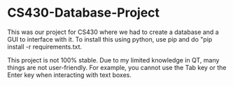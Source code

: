 # CS430-Database-Project
This was our project for CS430 where we had to create a database and a GUI to interface with it.
To install this using python, use pip and do "pip install -r requirements.txt. 

This project is not 100% stable. Due to my limited knowledge in QT, many things are not user-friendly. For example, you cannot use the Tab key or the Enter key when interacting with text boxes. 
